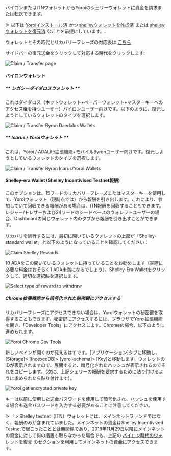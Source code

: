 バイロンまたはITNウォレットからYoroiのシェリーウォレットに資金を請求または転送できます。

!> 以下は [Yoroiインストール済](Wallets/Yoroi/install.md) *かつ*  [shelleyウォレットを作成済](Wallets/Yoroi/create.md) または [shelleyウォレットを復元済](Wallets/Yoroi/restore.md) なことを前提にしています。.

ウォレットとその時代とリカバリーフレーズの対応表は [こちら](wallets.md#heirarchical-deterministic-hd-wallets)

サイドバーの復元送金をクリックして対応する時代をクリックします:

![Claim / Transfer page](https://raw.githubusercontent.com/cardano-community/support-faq/images/docs/images/yoroi-claim-1.jpg ':size=40%')

#### バイロンウォレット

<!-- tabs:start -->

##### ** レガシーダイダロスウォレット **

これはダイダロス（ホットウォレット+ペーパーウォレット+マスターキーへのアクセス権を持つユーザー）バイロンユーザー向けです。以下のように、復元しようとしているウォレットのタイプを選択します。

![Claim / Transfer Byron Daedalus Wallets](https://raw.githubusercontent.com/cardano-community/support-faq/images/docs/images/yoroi-claim-2.jpg ':size=25%')

##### ** Icarus / Yoroiウォレット **

これは、Yoroi / ADALite拡張機能+モバイルByronユーザー向けです。復元しようとしているウォレットのタイプを選択します。

![Claim / Transfer Byron Icarus/Yoroi Wallets](https://raw.githubusercontent.com/cardano-community/support-faq/images/docs/images/yoroi-claim-3.jpg ':size=25%')

<!-- tabs:end -->

#### Shelley-era Wallet (Shelley Incentivised Testnet報酬)

このオプションは、15ワードのリカバリーフレーズまたはマスターキーを使用して、Yoroiウォレット（現時点では）から報酬を引き出します。これにより、参加していて回収できる報酬がある場合は、ITN報酬を回収することもできます。レジャー/トレザーおよび24ワードのシードベースのウォレットユーザーの場合、Dashboardの同じウォレット内のタブから報酬を引き出すことができます。

リカバリを続行するには、最初に開いているウォレットの上部が「Shelley-standard wallet」と以下のようになっていることを確認してください：

![Claim Shelley Rewards](https://raw.githubusercontent.com/cardano-community/support-faq/images/docs/images/yoroi-claim-shelley-reward.jpg ':size=30%')

10 ADAをこの開いているウォレットに持っていることをお勧めします（実際に必要な料金はおそらく1 ADA未満になるでしょう）。Shelley-Era Walletをクリックして、適切な選択肢を選択します。

![Select type of reward to withdraw](https://raw.githubusercontent.com/cardano-community/support-faq/images/docs/images/yoroi-claim-shelley-reward-type.jpg ':size=25%')

##### Chrome拡張機能から暗号化された秘密鍵にアクセスする

リカバリーフレーズにアクセスできない場合は、Yoroiウォレットの秘密鍵を取得することもできます。秘密鍵にアクセスするには、ブラウザでYoroi拡張機能を開き、「Developer Tools」にアクセスします。Chromeの場合、以下のように進められます。

![Yoroi Chrome Dev Tools](https://raw.githubusercontent.com/cardano-community/support-faq/images/docs/images/chrome-dev-tools.jpg ':size=30%')

新しいペインが開くのが見えるはずです。[アプリケーション]タブに移動し、[Storage]> [IndexedDB]> [yoroi-schema]> [Key]と移動します。ウォレットのIDが表示されますので、展開すると、暗号化されたハッシュが表示されるのでそれをコピーします。（次に、上記シェリーの報酬を要求するために貼り付けるように求められたら貼り付けます）。

![Yoroi get encrypted private key](https://raw.githubusercontent.com/cardano-community/support-faq/images/docs/images/yoroi-get-priv-key.jpg ':size=30%')

キーは以前に使用した送金パスワードを使用して暗号化され、ハッシュを使用する場合も送金パスワードを入力する必要があることに注意してください。

!> ！> Shelley testnet（ITN）ウォレットには、メインネットファンドではなく、報酬のみが含まれていました。メインネットの資金はShelley Incentivized Testnetで起こったこととは無関係であり、2019年11月29日以降にメインネットの資金に対して何の措置も取らなかった場合でも、上記の [バイロン時代のウォレットを復元](#byron-era-wallet) のセクションを利用してメインネットの資金にアクセスできます。
